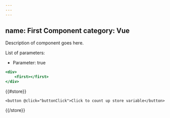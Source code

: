 ```yaml
---
---
---
```

name: First Component
category: Vue
---

Description of component goes here.

List of parameters:
- Parameter: true

```first.html
<div>
    <first></first>
</div>
```

{{#store}}
```vue
<button @click="buttonClick">Click to count up store variable</button>
```
{{/store}}